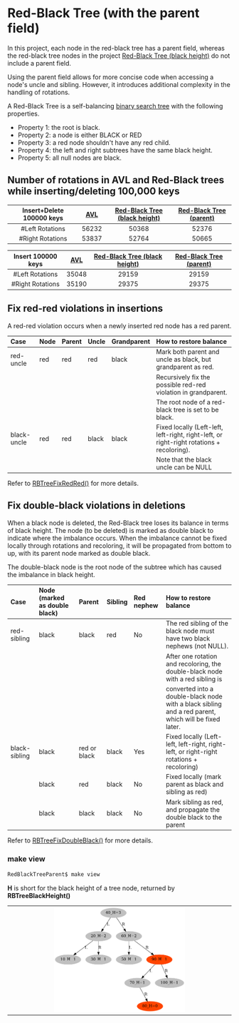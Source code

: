 # Red-Black Tree (with the parent field)

In this project, each node in the red-black tree has a parent field, whereas the red-black tree nodes in the project [Red-Black Tree (black height)](../RedBlackTree/README.md) do not include a parent field.

Using the parent field allows for more concise code when accessing a node's uncle and sibling. However, it introduces additional complexity in the handling of rotations.

A Red-Black Tree is a self-balancing [binary search tree](../BinarySearchTree/README.md) with the following properties.

- Property 1: the root is black.
- Property 2: a node is either BLACK or RED
- Property 3: a red node shouldn't have any red child.
- Property 4: the left and right subtrees have the same black height.
- Property 5: all null nodes are black.

## Number of rotations in AVL and Red-Black trees while inserting/deleting 100,000 keys

| Insert+Delete 100000 keys | [AVL](../SelfBalancingBST/README.md)| [Red-Black Tree (black height)](../RedBlackTree/README.md) | [Red-Black Tree (parent)](./README.md)|
| :---:|:---:|:---:|:---:|
| #Left Rotations|   56232    |   50368   | 52376    |
| #Right Rotations|   53837   |   52764   |   50665  |


| Insert 100000 keys | [AVL](../SelfBalancingBST/README.md)| [Red-Black Tree (black height)](../RedBlackTree/README.md) | [Red-Black Tree (parent)](./README.md)|
| :---:|:---:|:---:|:---:|
| #Left Rotations|   35048    |   29159   | 29159    |
| #Right Rotations|   35190   |   29375   |   29375  |

## Fix red-red violations in insertions

A red-red violation occurs when a newly inserted red node has a red parent.

| Case| Node |Parent |Uncle | Grandparent | How to restore balance|
| :---|:---|:---|:---|:---|:---|
| red-uncle | red| red|  red    | black |  Mark both parent and uncle as black, but grandparent as red. |
|  | | |      |  |  Recursively fix the possible red-red violation in grandparent. |
|  | | |      |  |  The root node of a red-black tree is set to be black. |
| black-uncle | red| red|  black    | black | Fixed locally (Left-left, left-right, right-left, or right-right rotations + recoloring). |
|  | | |      |  |  Note that the black uncle can be NULL |

Refer to [RBTreeFixRedRed()](./src/RedBlackTree.c) for more details.

## Fix double-black violations in deletions


When a black node is deleted, the Red-Black tree loses its balance in terms of black height. 
The node (to be deleted) is marked as double black to indicate where the imbalance occurs. 
When the imbalance cannot be fixed locally through rotations and recoloring, 
it will be propagated from bottom to up, with its parent node marked as double black.

The double-black node is the root node of the subtree which has caused the imbalance in black height.

| Case| Node (marked as double black)|Parent |Sibling | Red nephew | How to restore balance|
| :---|:---|:---|:---|:---|:---|
| red-sibling | black| black|  red    |   No   |  The red sibling of the black node must have two black nephews (not NULL). |
| || | | | After one rotation and recoloring, the double-black node with a red sibling is  |
| || | | |converted into a double-black node with a black sibling and a red parent, which will be fixed later. |
|black-sibling| black| red or black|  black   |   Yes   |   Fixed locally (Left-left, left-right, right-left, or right-right rotations + recoloring) |
| | black| red |  black   |   No   |   Fixed locally (mark parent as black and sibling as red)  |
| | black| black|  black   |   No   |  Mark sibling as red, and propagate the double black to the parent |

Refer to [RBTreeFixDoubleBlack()](./src/RedBlackTree.c) for more details.


### make view

```sh
RedBlackTreeParent$ make view
```
**H** is short for the black height of a tree node, returned by **RBTreeBlackHeight()**

|  |
|:-------------:|
| <img src="images/RBTree_0009.png" width="60%" height="60%"> |


